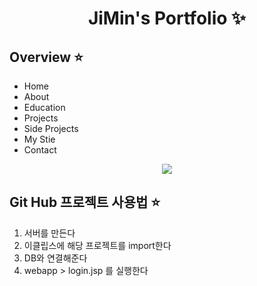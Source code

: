 <p align="center">
  <h1 align="center">JiMin's Portfolio ✨</h1>

## Overview ⭐️

- Home
- About
- Education
- Projects
- Side Projects
- My Stie
- Contact
<p align="center">
 <img src="https://github.com/Lejimin/Portfolio.github.io/blob/main/demo/이지민.gif?raw=true"/>
</p>


## Git Hub 프로젝트 사용법 ⭐️
1. 서버를 만든다
2. 이클립스에 해당 프로젝트를 import한다
3. DB와 연결해준다
4. webapp > login.jsp 를 실행한다
